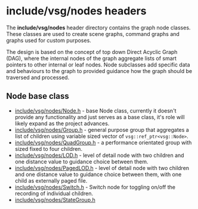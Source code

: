 # include/vsg/nodes headers
The **include/vsg/nodes** header directory contains the graph node classes.  These classes are used to create scene graphs, command graphs and graphs used for custom purposes.

The design is based on the concept of top down Direct Acyclic Graph (DAG), where the internal nodes of the graph aggregate lists of smart pointers to other internal or leaf nodes. Node subclasses add specific data and behaviours to the graph to provided guidance how the graph should be traversed and processed.

## Node base class
* [include/vsg/nodes/Node.h](Node.h) - base Node class, currently it doesn't provide any functionality and just serves as a base class, it's role will likely expand as the project advances.
* [include/vsg/nodes/Group.h](Group.h) - general purpose group that aggregates a list of children using variable sized vector of `vsg::ref_ptr<vsg::Node>`.
* [include/vsg/nodes/QuadGroup.h](QuadGroup.h) - a performance orientated group with sized fixed to four children.
* [include/vsg/nodes/LOD.h](LOD.h) - level of detail node with two children and one distance value to guidance choice between them.
* [include/vsg/nodes/PagedLOD.h](PagedLOD.h) - level of detail node with two children and one distance value to guidance choice between them, with one child as externally paged file.
* [include/vsg/nodes/Switch.h](Switch.h) - Switch node for toggling on/off the recording of individual children.
* [include/vsg/nodes/StateGroup.h](StateGroup.h)

